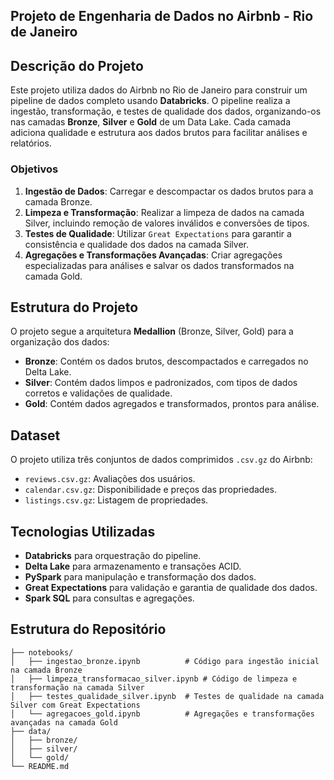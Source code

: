 ## Projeto de Engenharia de Dados no Airbnb - Rio de Janeiro

## Descrição do Projeto

Este projeto utiliza dados do Airbnb no Rio de Janeiro para construir um pipeline de dados completo usando **Databricks**. O pipeline realiza a ingestão, transformação, e testes de qualidade dos dados, organizando-os nas camadas **Bronze**, **Silver** e **Gold** de um Data Lake. Cada camada adiciona qualidade e estrutura aos dados brutos para facilitar análises e relatórios.

### Objetivos

1. **Ingestão de Dados**: Carregar e descompactar os dados brutos para a camada Bronze.
2. **Limpeza e Transformação**: Realizar a limpeza de dados na camada Silver, incluindo remoção de valores inválidos e conversões de tipos.
3. **Testes de Qualidade**: Utilizar `Great Expectations` para garantir a consistência e qualidade dos dados na camada Silver.
4. **Agregações e Transformações Avançadas**: Criar agregações especializadas para análises e salvar os dados transformados na camada Gold.

## Estrutura do Projeto

O projeto segue a arquitetura **Medallion** (Bronze, Silver, Gold) para a organização dos dados:

- **Bronze**: Contém os dados brutos, descompactados e carregados no Delta Lake.
- **Silver**: Contém dados limpos e padronizados, com tipos de dados corretos e validações de qualidade.
- **Gold**: Contém dados agregados e transformados, prontos para análise.

## Dataset

O projeto utiliza três conjuntos de dados comprimidos `.csv.gz` do Airbnb:
- `reviews.csv.gz`: Avaliações dos usuários.
- `calendar.csv.gz`: Disponibilidade e preços das propriedades.
- `listings.csv.gz`: Listagem de propriedades.

## Tecnologias Utilizadas

- **Databricks** para orquestração do pipeline.
- **Delta Lake** para armazenamento e transações ACID.
- **PySpark** para manipulação e transformação dos dados.
- **Great Expectations** para validação e garantia de qualidade dos dados.
- **Spark SQL** para consultas e agregações.

## Estrutura do Repositório

```plaintext
├── notebooks/
│   ├── ingestao_bronze.ipynb          # Código para ingestão inicial na camada Bronze
│   ├── limpeza_transformacao_silver.ipynb # Código de limpeza e transformação na camada Silver
│   ├── testes_qualidade_silver.ipynb  # Testes de qualidade na camada Silver com Great Expectations
│   └── agregacoes_gold.ipynb          # Agregações e transformações avançadas na camada Gold
├── data/
│   ├── bronze/
│   ├── silver/
│   └── gold/
└── README.md
